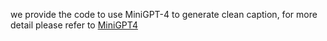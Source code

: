 we provide the code to use MiniGPT-4 to generate clean caption, for more detail please refer to [MiniGPT4](https://github.com/Vision-CAIR/MiniGPT-4)